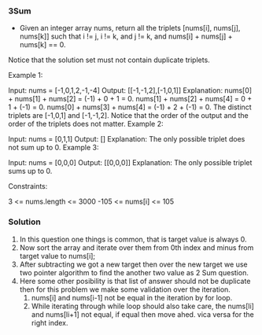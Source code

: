 ### 3Sum
* Given an integer array nums, return all the triplets [nums[i], nums[j], nums[k]] such that i != j, i != k, and j != k, and nums[i] + nums[j] + nums[k] == 0.

Notice that the solution set must not contain duplicate triplets.

 

Example 1:

Input: nums = [-1,0,1,2,-1,-4]
Output: [[-1,-1,2],[-1,0,1]]
Explanation: 
nums[0] + nums[1] + nums[2] = (-1) + 0 + 1 = 0.
nums[1] + nums[2] + nums[4] = 0 + 1 + (-1) = 0.
nums[0] + nums[3] + nums[4] = (-1) + 2 + (-1) = 0.
The distinct triplets are [-1,0,1] and [-1,-1,2].
Notice that the order of the output and the order of the triplets does not matter.
Example 2:

Input: nums = [0,1,1]
Output: []
Explanation: The only possible triplet does not sum up to 0.
Example 3:

Input: nums = [0,0,0]
Output: [[0,0,0]]
Explanation: The only possible triplet sums up to 0.
 

Constraints:

3 <= nums.length <= 3000
-105 <= nums[i] <= 105

### Solution
1. In this question one things is common, that is target value is always 0.
2. Now sort the array and iterate over them from 0th index and minus from target value to nums[i];
3. After subtracting we got a new target then over the new target we use two pointer algorithm to find the another two value as 2 Sum question.
4. Here some other posibility is that list of answer should not be duplicate then for this problem we make some validation over the iteration.
    1. nums[i] and nums[i-1] not be equal in the iteration by for loop.
    2. While iterating through while loop should also take care, the nums[li] and nums[li+1] not equal, if equal then move ahed. vica versa for the right index.